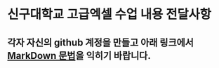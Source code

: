 # 신구대학교 고급엑셀 수업 내용 전달사항

## 각자 자신의 github 계정을 만들고 아래 링크에서 [MarkDown 문법]을 익히기 바랍니다.

[MarkDown 문법]: http://scriptogr.am/myevan/post/markdown-syntax-guide-for-scriptogram
